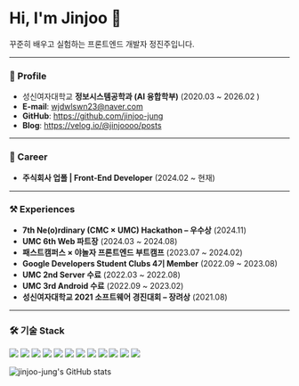 
<h1 align="left">Hi, I'm Jinjoo 👋</h1>
<p align="left">
  꾸준히 배우고 실험하는 프론트엔드 개발자 정진주입니다.
</p>

---

### 📌 Profile
- 성신여자대학교 **정보시스템공학과 (AI 융합학부)** (2020.03 ~ 2026.02 )
- **E-mail**: wjdwlswn23@naver.com  
- **GitHub**: https://github.com/jinjoo-jung  
- **Blog**: https://velog.io/@jinjoooo/posts

---

### 💼 Career
- **주식회사 업폴 | Front-End Developer** (2024.02 ~ 현재)

---

### ⚒️ Experiences
- **7th Ne(o)rdinary (CMC × UMC) Hackathon – 우수상** (2024.11)
- **UMC 6th Web 파트장** (2024.03 ~ 2024.08)
- **패스트캠퍼스 × 야놀자 프론트엔드 부트캠프** (2023.07 ~ 2024.02)
- **Google Developers Student Clubs 4기 Member** (2022.09 ~ 2023.08)
- **UMC 2nd Server 수료** (2022.03 ~ 2022.08)
- **UMC 3rd Android 수료** (2022.09 ~ 2023.02)
- **성신여자대학교 2021 소프트웨어 경진대회 – 장려상** (2021.08)

---

### 🛠️ 기술 Stack
<p align="left">
  <!-- Row 1 -->
  <img src="https://img.shields.io/badge/React-61DAFB?logo=react&logoColor=000&style=for-the-badge" />
  <img src="https://img.shields.io/badge/TypeScript-3178C6?logo=typescript&logoColor=fff&style=for-the-badge" />
  <img src="https://img.shields.io/badge/TanStack%20Query%20(React%20Query)-FF4154?logo=reactquery&logoColor=fff&style=for-the-badge" />
  <img src="https://img.shields.io/badge/React%20Router-CA4245?logo=reactrouter&logoColor=fff&style=for-the-badge" />
  <img src="https://img.shields.io/badge/Axios-5A29E4?logo=axios&logoColor=fff&style=for-the-badge" />
  <img src="https://img.shields.io/badge/Three.js-000000?logo=threedotjs&logoColor=fff&style=for-the-badge" />
  <!-- Row 2 -->
  <img src="https://img.shields.io/badge/SSE-333333?style=for-the-badge" />
  <img src="https://img.shields.io/badge/Zustand-444444?style=for-the-badge" />
  <img src="https://img.shields.io/badge/ESLint-4B32C3?logo=eslint&logoColor=fff&style=for-the-badge" />
  <img src="https://img.shields.io/badge/Prettier-F7B93E?logo=prettier&logoColor=000&style=for-the-badge" />
  <img src="https://img.shields.io/badge/GitHub-181717?logo=github&logoColor=fff&style=for-the-badge" />
  <img src="https://img.shields.io/badge/Vercel-000000?logo=vercel&logoColor=fff&style=for-the-badge" />
</p>


<!-- 헤더 & 배지 -->
<p align="left">
  <img src="https://github-readme-stats.vercel.app/api?username=jinjoo-jung" alt="jinjoo-jung's GitHub stats" />
</p>


